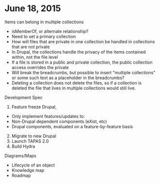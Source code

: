 # June 18, 2015 

Items can belong in multiple collections
* isMemberOf, or alternate relationship?
* Need to set a primary collection
* How will files that are private in one collection be handled in collections that are not private
* In Drupal, the collections handle the privacy of the items contained within, not the file level
* If a file is stored in a public and private collection, the public collection access overrides the private
* Will break the breadcrumbs, but possible to insert "multiple collections" or some such text as a placeholder in the breadcrumbs?
* Deleting a collection does not delete the files, so if a collection is deleted the file that lives in multiple collections would still live.

Development Spec

1. Feature freeze Drupal,
 * Only implement features/updates to:
 * Non-Drupal dependent components (eXist, etc)
 * Drupal components, evaluated on a feature-by-feature basis
2. Migrate to new Drupal
3. Launch TAPAS 2.0
4. Build Hydra

Diagrams/Maps
* Lifecycle of an object
* Knowledge map
* Roadmap
